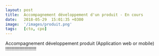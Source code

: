 ```yaml
---
layout: post
title:  Accompagnement développement d'un produit - En cours
date:   2018-05-29  15:01:35 +0300 
image:  '/images/produit.png'
tags:   [cto, cpo]
---
```

Accompagnement développement produit (Application web or mobile) !!!!!!!!!!!!!!!!!!!!!!!!